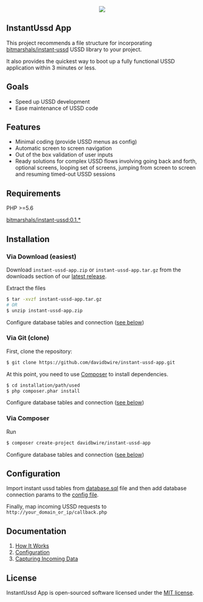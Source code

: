 <p align="center"><img src="https://avatars1.githubusercontent.com/u/30041331?v=4&s=80"></p>

## InstantUssd App

This project recommends a file structure for incorporating [bitmarshals/instant-ussd](https://github.com/bitmarshals/instant-ussd) USSD library to your project.

It also provides the quickest way to boot up a fully functional USSD application within 3 minutes or less.

## Goals

- Speed up USSD development
- Ease maintenance of USSD code

## Features

- Minimal coding (provide USSD menus as config)
- Automatic screen to screen navigation
- Out of the box validation of user inputs
- Ready solutions for complex USSD flows involving going back and forth,
optional screens, looping set of screens,  jumping from screen to screen and 
resuming timed-out USSD sessions

Requirements
------------

PHP >=5.6

[bitmarshals/instant-ussd:0.1.*](https://github.com/bitmarshals/instant-ussd)

Installation
------------

### Via Download (easiest)

Download `instant-ussd-app.zip` or `instant-ussd-app.tar.gz` from the downloads section of our [latest release](https://github.com/davidbwire/instant-ussd-app/releases).

Extract the files 

```bash
$ tar -xvzf instant-ussd-app.tar.gz
# OR
$ unzip instant-ussd-app.zip
```

Configure database tables and connection ([see below](#configuration))

### Via Git (clone)

First, clone the repository:

```bash
$ git clone https://github.com/davidbwire/instant-ussd-app.git
```

At this point, you need to use [Composer](https://getcomposer.org/) to install
dependencies.

```bash
$ cd installation/path/used
$ php composer.phar install
```

Configure database tables and connection ([see below](#configuration))

### Via Composer

Run

```bash
$ composer create-project davidbwire/instant-ussd-app
```

Configure database tables and connection ([see below](#configuration))

## Configuration

Import instant ussd tables from [database.sql](config/database.sql) file and then add database connection params to the  [config file](config/iussd.config.php).

Finally, map incoming USSD requests to `http://your_domain_or_ip/callback.php`

## Documentation


1. [How It Works](https://github.com/bitmarshals/instant-ussd#usage)
1. [Configuration](https://github.com/bitmarshals/instant-ussd/wiki/Configuration)
1. [Capturing Incoming Data](https://github.com/bitmarshals/instant-ussd/wiki/Capturing-Incoming-Data)


## License

InstantUssd App is open-sourced software licensed under the [MIT license](http://opensource.org/licenses/MIT).
